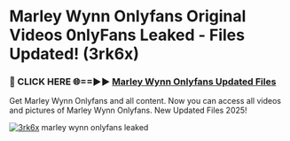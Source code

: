 # Marley Wynn Onlyfans Original Videos 0nlyFans Leaked - Files Updated! (3rk6x)

<h3>🔴 CLICK HERE 🌐==►► <a href="https://tinyurl.com/ms9xzufz" rel="nofollow">Marley Wynn Onlyfans Updated Files</a></h3>

Get Marley Wynn Onlyfans and all content. Now you can access all videos and pictures of Marley Wynn Onlyfans. New Updated Files 2025!

[![3rk6x](https://i.imgur.com/PQ7UWWw.gif)](https://tinyurl.com/ms9xzufz)
marley wynn onlyfans leaked